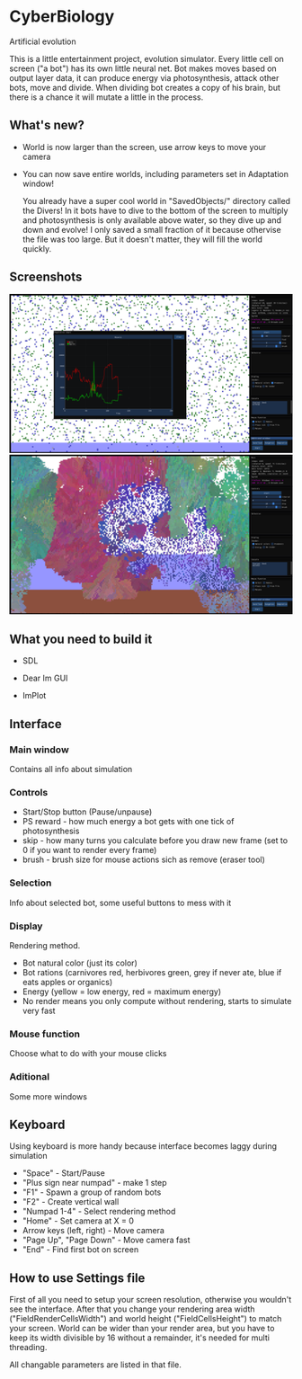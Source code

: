 # CyberBiology
Artificial evolution

This is a little entertainment project, evolution simulator. Every little cell on screen ("a bot") has its own little neural net.
Bot makes moves based on output layer data, it can produce energy via photosynthesis, attack other bots, move and divide. 
When dividing bot creates a copy of his brain, but there is a chance it will mutate a little in the process. 

## What's new?
+ World is now larger than the screen, use arrow keys to move your camera
+ You can now save entire worlds, including parameters set in Adaptation window!

  You already have a super cool world in "SavedObjects/" directory called the Divers! 
In it bots have to dive to the bottom of the screen to multiply and photosynthesis is only available 
above water, so they dive up and down and evolve! I only saved a small fraction of it because othervise 
the file was too large. But it doesn't matter, they will fill the world quickly.

## Screenshots

![Screenshot1](/Screenshots/5.png?raw=true "Screenshot1")
![Screenshot2](/Screenshots/4.png?raw=true "Screenshot2")


## What you need to build it

+ SDL

+ Dear Im GUI

+ ImPlot


## Interface

### Main window
Contains all info about simulation

### Controls
+ Start/Stop button (Pause/unpause)
+ PS reward - how much energy a bot gets with one tick of photosynthesis
+ skip - how many turns you calculate before you draw new frame (set to 0 if you want to render every frame)
+ brush - brush size for mouse actions sich as remove (eraser tool)

### Selection
Info about selected bot, some useful buttons to mess with it

### Display
Rendering method. 
+ Bot natural color (just its color)
+ Bot rations (carnivores red, herbivores green, grey if never ate, blue if eats apples or organics)
+ Energy (yellow = low energy, red = maximum energy)
+ No render means you only compute without rendering, starts to simulate very fast

### Mouse function
Choose what to do with your mouse clicks

### Aditional
Some more windows


## Keyboard

Using keyboard is more handy because interface becomes laggy during simulation

+ "Space" - Start/Pause
+ "Plus sign near numpad" - make 1 step
+ "F1" - Spawn a group of random bots
+ "F2" - Create vertical wall
+ "Numpad 1-4" - Select rendering method
+ "Home" - Set camera at X = 0
+ Arrow keys (left, right) - Move camera
+ "Page Up", "Page Down" - Move camera fast
+ "End" - Find first bot on screen


## How to use Settings file
First of all you need to setup your screen resolution, otherwise you wouldn't see the interface.
After that you change your rendering area width ("FieldRenderCellsWidth") and
world height ("FieldCellsHeight") to match your screen. World can be wider than your render area,
but you have to keep its width divisible by 16 without a remainder, it's needed for multi threading.

All changable parameters are listed in that file.
